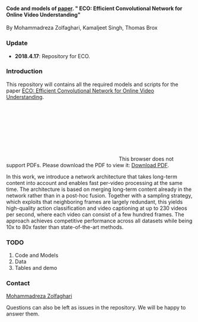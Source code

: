 
#### Code and models of [paper](https://arxiv.org/pdf/1804.09066.pdf). " ECO: Efficient Convolutional Network for Online Video Understanding" 
 By Mohammadreza Zolfaghari, Kamaljeet Singh, Thomas Brox


### Update
- **2018.4.17**: Repository for ECO.


### Introduction
This repository will contains all the required models and scripts for the paper [ECO: Efficient Convolutional Network for Online Video Understanding](https://arxiv.org/pdf/1804.09066.pdf).

<object data="https://github.com/mzolfaghari/ECO-efficient-video-understanding/tree/master/doc_files/Model3_ver6.pdf" type="application/pdf" width="400px" height="400px">
    <embed src="https://github.com/mzolfaghari/ECO-efficient-video-understanding/tree/master/doc_files/Model3_ver6.pdf">
        This browser does not support PDFs. Please download the PDF to view it: <a href="https://github.com/mzolfaghari/ECO-efficient-video-understanding/tree/master/doc_files/Model3_ver6.pdf">Download PDF</a>.</p>
    </embed>
</object>

In this work, we introduce a network architecture that takes long-term content into account and enables fast per-video processing at the same time. The architecture is based on merging long-term content already in the network rather than in a post-hoc fusion. Together with a sampling strategy, which exploits that neighboring frames are largely redundant, this yields high-quality action classification and video captioning at up to 230 videos per second, where each video can consist of a few hundred frames. The approach achieves competitive performance across all datasets while being 10x to 80x faster than state-of-the-art methods.



### TODO
1. Code and Models
2. Data
3. Tables and demo


### Contact

  [Mohammadreza Zolfaghari](https://github.com/mzolfaghari/ECO_efficient_video_understanding)

  Questions can also be left as issues in the repository. We will be happy to answer them.
